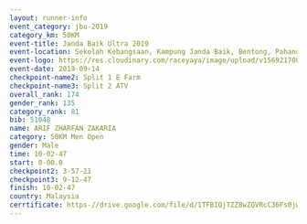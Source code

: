 ```yaml
---
layout: runner-info 
event_category: jbu-2019 
category_km: 50KM 
event-title: Janda Baik Ultra 2019  
event-location: Sekolah Kebangsaan, Kampung Janda Baik, Bentong, Pahang, Malaysia 
event-logo: https://res.cloudinary.com/raceyaya/image/upload/v1569217009/logo/janda-baik_vch1pc.jpg 
event-date: 2019-09-14 
checkpoint-name2: Split 1 E Farm 
checkpoint-name3: Split 2 ATV 
overall_rank: 174
gender_rank: 135
category_rank: 81
bib: 51048
name: ARIF ZHARFAN ZAKARIA
category: 50KM Men Open
gender: Male
time: 10-02-47
start: 0-00.0
checkpoint2: 3-57-21
checkpoint3: 9-12-47
finish: 10-02-47
country: Malaysia
cerrtificate: https-//drive.google.com/file/d/1TFBIQjTZZ8wZQVRcC36Fs0jwg9lZ7ibo/view?usp=sharing
---
```

